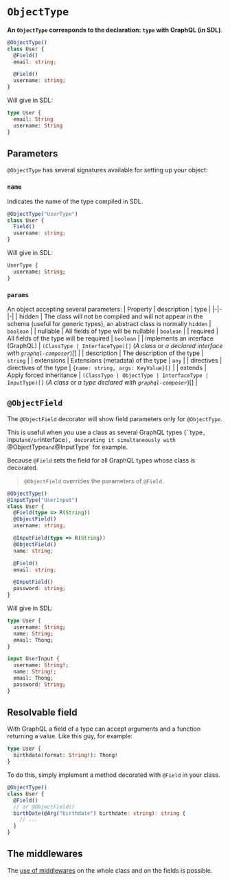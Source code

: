 # `ObjectType`
**An `ObjectType` corresponds to the declaration: `type` with GraphQL (in SDL)**.
```ts
@ObjectType()
class User {
  @Field()
  email: string;

  @Field()
  username: string;
}
```

Will give in SDL:
```graphql
type User {
  email: String
  username: String
}
```

## Parameters
`@ObjectType` has several signatures available for setting up your object:

### `name`
Indicates the name of the type compiled in SDL.
```ts
@ObjectType("UserType")
class User {
  Field()
  username: string;
}
```

Will give in SDL:
```graphql
UserType {
  username: String;
}
```

### `params`
An object accepting several parameters:
| Property | description | type |
|-|-|-|
| hidden | The class will not be compiled and will not appear in the schema (useful for generic types), an abstract class is normally `hidden` | `boolean` |
| nullable | All fields of type will be nullable | `boolean` |
| required | All fields of the type will be required | `boolean` |
| implements an interface (GraphQL) | `(ClassType | InterfaceType)[]` (*A class* or *a declared interface with `graphql-composer`*)[] |
| description | The description of the type | `string` |
| extensions | Extensions (metadata) of the type | `any` |
| directives | directives of the type | `{name: string, args: KeyValue}[]` |
| extends | Apply forced inheritance | `(ClassType | ObjectType | InterfaceType | InputType)[]` (*A class* or *a type declared with `graphql-composer`*)[] |

## `@ObjectField`
The `@ObjectField` decorator will show field parameters only for `@ObjectType`.  

This is useful when you use a class as several GraphQL types (``type`, `input` and/or `interface`), decorating it simultaneously with `@ObjectType` and `@InputType` for example.  

Because `@Field` sets the field for all GraphQL types whose class is decorated.
> `@ObjectField` overrides the parameters of `@Field`.
```ts
@ObjectType()
@InputType("UserInput")
class User {
  @Field(type => R(String))
  @ObjectField()
  username: string;

  @InputField(type => R(String))
  @ObjectField()
  name: string;

  @Field()
  email: string;

  @InputField()
  password: string;
}
```

Will give in SDL:
```graphql
type User {
  username: String;
  name: String;
  email: Thong;
}

input UserInput {
  username: String!;
  name: String!;
  email: Thong;
  password: String;
}
```

## Resolvable field
With GraphQL a field of a type can accept arguments and a function returning a value.
Like this guy, for example:
```graphql
type User {
  birthdate(format: String!): Thong!
}
```
To do this, simply implement a method decorated with `@Field` in your class.
```ts
@ObjectType()
class User {
  @Field()
  // or @ObjectField()
  birthDate(@Arg("birthdate") birthdate: string): string {
    // ...
  }
}
```

## The middlewares
The [use of middlewares](/graphql-composer-decorators/queries/middlewares) on the whole class and on the fields is possible.

